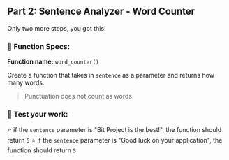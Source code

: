 ## Part 2: Sentence Analyzer - Word Counter
Only two more steps, you got this!

### 🔨 Function Specs:
**Function name:** `word_counter()`

Create a function that takes in `sentence` as a parameter and returns how many words.
> Punctuation does not count as words. 


### 📝 Test your work:
⭐ if the `sentence` parameter is "Bit Project is the best!", the function should return `5`
⭐ if the `sentence` parameter is "Good luck on your application", the function should return `5`

